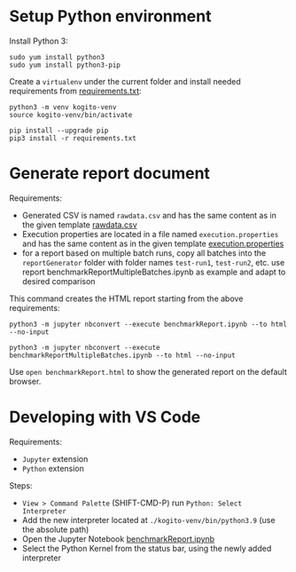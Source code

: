 # Setup Python environment
Install Python 3:
```shell
sudo yum install python3
sudo yum install python3-pip
```

Create a `virtualenv` under the current folder and install needed requirements from [requirements.txt](./requirements.txt):
```shell
python3 -m venv kogito-venv
source kogito-venv/bin/activate

pip install --upgrade pip
pip3 install -r requirements.txt
```

# Generate report document
Requirements:
* Generated CSV is named `rawdata.csv` and has the same content as in the given template [rawdata.csv](./rawdata.csv)
* Execution properties are located in a file named `execution.properties` and has the same content as in the given template [execution.properties](./execution.properties)
* for a report based on multiple batch runs, copy all batches into the `reportGenerator` folder with folder names `test-run1`, `test-run2`, etc.
use report benchmarkReportMultipleBatches.ipynb as example and adapt to desired comparison

This command creates the HTML report starting from the above requirements:
```shell
python3 -m jupyter nbconvert --execute benchmarkReport.ipynb --to html --no-input

python3 -m jupyter nbconvert --execute benchmarkReportMultipleBatches.ipynb --to html --no-input
```

Use `open benchmarkReport.html` to show the generated report on the default browser.

# Developing with VS Code
Requirements:
* `Jupyter` extension
* `Python` extension

Steps:
* `View > Command Palette` (SHIFT-CMD-P) run `Python: Select Interpreter`
* Add the new interpreter located at `./kogito-venv/bin/python3.9` (use the absolute path)
* Open the Jupyter Notebook [benchmarkReport.ipynb](benchmarkReport.ipynb)
* Select the Python Kernel from the status bar, using the newly added interpreter
